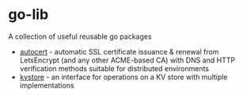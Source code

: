 # go-lib
A collection of useful reusable go packages

* [autocert](https://github.com/moomerman/go-lib/tree/master/autocert) - automatic SSL certificate issuance & renewal from LetsEncrypt (and any other ACME-based CA) with DNS and HTTP verification methods suitable for distributed environments
* [kvstore](https://github.com/moomerman/go-lib/tree/master/kvstore) - an interface for operations on a KV store with multiple implementations
